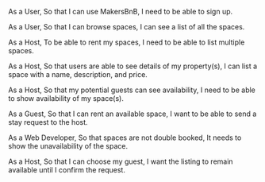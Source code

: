 As a User, 
So that I can use MakersBnB, 
I need to be able to sign up.

As a User, 
So that I can browse spaces, 
I can see a list of all the spaces.

As a Host, 
To be able to rent my spaces, 
I need to be able to list multiple spaces.

As a Host, 
So that users are able to see details of my property(s), 
I can list a space with a name, description, and price.

As a Host, 
So that my potential guests can see availability, 
I need to be able to show availability of my space(s).

As a Guest, 
So that I can rent an available space, 
I want to be able to send a stay request to the host.

As a Web Developer, 
So that spaces are not double booked, 
It needs to show the unavailability of the space.

As a Host, 
So that I can choose my guest, 
I want the listing to remain available until I confirm the request.